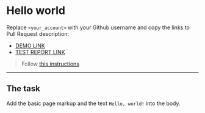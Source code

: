 # Hello world
Replace `<your_account>` with your Github username and copy the links to Pull Request description:
- [DEMO LINK](https://vladimirshub.github.io/layout_hello-world/)
- [TEST REPORT LINK](https://vladimirshub.github.io/layout_hello-world/report/html_report/)

> Follow [this instructions](https://mate-academy.github.io/layout_task-guideline/#how-to-solve-the-layout-tasks-on-github)
___

## The task
Add the basic page markup and the text `Hello, world!` into the body.
